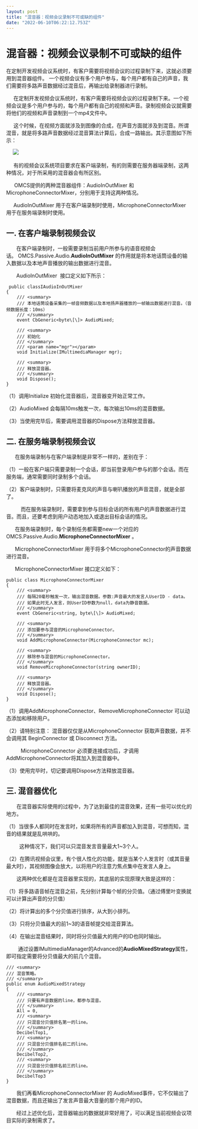 ```yaml
---
layout: post
title: "混音器：视频会议录制不可或缺的组件"
date: "2022-06-10T06:22:12.753Z"
---
```

混音器：视频会议录制不可或缺的组件
=================

在定制开发视频会议系统时，有客户需要将视频会议的过程录制下来，这就必须要用到混音器组件。 一个视频会议有多个用户参与，每个用户都有自己的声音，我们需要将多路声音数据经过混音后，再输出给录制器进行录制。

     在定制开发视频会议系统时，有客户需要将视频会议的过程录制下来。一个视频会议是多个用户参与的，每个用户都有自己的视频和声音。录制视频会议就需要将他们的视频和声音录制到一个mp4文件中。

     这个时候，在视频方面就涉及到图像的合成，在声音方面就涉及到混音。所谓混音，就是将多路声音数据经过混音算法计算后，合成一路输出。其示意图如下所示：

　 ![](https://img2022.cnblogs.com/blog/20404/202206/20404-20220610092323320-441861564.png)

     有的视频会议系统项目要求在客户端录制，有的则需要在服务器端录制，这两种情况，对于所采用的混音器会有所区别。

　  OMCS提供的两种混音器组件：AudioInOutMixer 和 MicrophoneConnectorMixer，分别用于支持这两种情况。

     AudioInOutMixer 用于在客户端录制时使用，MicrophoneConnectorMixer 用于在服务端录制时使用。     

一. 在客户端录制视频会议
-------------

       在客户端录制时，一般需要录制当前用户所参与的语音视频会话。 OMCS.Passive.Audio.**AudioInOutMixer** 的作用就是将本地话筒设备的输入数据以及本地声音播放的输出数据进行混音。

       AudioInOutMixer  接口定义如下所示：

     public classIAudioInOutMixer
    {
        /// <summary>
        /// 本地话筒设备采集的一帧音频数据以及本地扬声器播放的一帧输出数据进行混音。（音频数据长度：10ms）
        /// </summary>
        event CbGeneric<byte\[\]> AudioMixed;

        /// <summary>
        /// 初始化
        /// </summary>
        /// <param name="mgr"></param>
        void Initialize(IMultimediaManager mgr);

        /// <summary>
        /// 释放混音器。
        /// </summary>
        void Dispose();        
    }

（1）调用Initialize 初始化混音器后，混音器变开始正常工作。

（2）AudioMixed 会每隔10ms触发一次，每次输出10ms的混音数据。

（3）当使用完毕后，需要调用混音器的Dispose方法释放混音器。     

二. 在服务端录制视频会议
-------------

      在服务端录制与在客户端录制是非常不一样的，差别在于：

（1）一般在客户端只需要录制一个会话，即当前登录用户参与的那个会话。而在服务端，通常需要同时录制多个会话。

（2）客户端录制时，只需要将麦克风的声音与喇叭播放的声音混音，就是全部了。

          而在服务端录制时，需要拿到参与目标会话的所有用户的声音数据进行混音。而且，还要考虑到用户动态地加入或退出目标会话的情况。

      在服务端录制时，每个录制任务都需要new一个对应的OMCS.Passive.Audio.**MicrophoneConnectorMixer** 。

      MicrophoneConnectorMixer 用于将多个MicrophoneConnector的声音数据进行混音。 

      MicrophoneConnectorMixer 接口定义如下：

    public class MicrophoneConnectorMixer
    {
        /// <summary>
        /// 每隔20毫秒触发一次，输出混音数据。参数:声音最大的发言人UserID - data。
        /// 如果此时无人发言，则UserID参数为null，data为静音数据。
        /// </summary>
        event CbGeneric<string, byte\[\]> AudioMixed;

        /// <summary>
        /// 添加要参与混音的MicrophoneConnector。
        /// </summary>        
        void AddMicrophoneConnector(MicrophoneConnector mc);

        /// <summary>
        /// 移除参与混音的MicrophoneConnector。
        /// </summary>        
        void RemoveMicrophoneConnector(string ownerID);

        /// <summary>
        /// 释放混音器。
        /// </summary>
        void Dispose();        
    }

（1）调用AddMicrophoneConnector、RemoveMicrophoneConnector 可以动态添加和移除用户。

（2）请特别注意： 混音器仅仅是从MicrophoneConnector 获取声音数据，并不会调用其 BeginConnector 或 Disconnect 方法。

          MicrophoneConnector 必须要连接成功后，才调用AddMicrophoneConnector将其加入到混音器中。

（3）使用完毕时，切记要调用Dispose方法释放混音器。   

三. 混音器优化
--------

　　在混音器实际使用的过程中，为了达到最佳的混音效果，还有一些可以优化的地方。

（1）当很多人都同时在发言时，如果将所有的声音都加入到混音，可想而知，混音的结果就是乱哄哄的。

         这种情况下，我们可以只混音发言音量最大1~3个人。

（2）在腾讯视频会议里，有个很人性化的功能，就是当某个人发言时（或其音量最大时），其视频图像会放大，以将用户的注意力焦点集中在发言人身上。

　　这两种优化都是在混音器里实现的，其底层的实现原理大致是这样的：

（1）将多路语音帧在混音之前，先分别计算每个帧的分贝值。（通过傅里叶变换就可以计算出声音的分贝值）

（2）将计算出的多个分贝值进行排序，从大到小排列。

（3）只将分贝值最大的前1~3的语音帧提交给混音算法。

（4）在输出混音结果时，同时将分贝值最大的用户的ID也同时输出。

 　　通过设置IMultimediaManager的Advanced的**AudioMixedStrategy**属性，即可指定需要将分贝值最大的前几个混音。

    /// <summary>
    /// 混音策略。
    /// </summary>
    public enum AudioMixedStrategy
    {
        /// <summary>
        /// 只要有声音数据的line，都参与混音。
        /// </summary>
        All = 0,
        /// <summary>
        /// 只混音分贝值排名第一的line。
        /// </summary>
        DecibelTop1,
        /// <summary>
        /// 只混音分贝值排名前二的line。
        /// </summary>
        DecibelTop2,
        /// <summary>
        /// 只混音分贝值排名前三的line。
        /// </summary>
        DecibelTop3
    }

　　我们再看MicrophoneConnectorMixer 的 AudioMixed事件，它不仅输出了混音数据，而且还输出了发言声音最大音量的那个用户的ID。

       经过上述优化后，混音器输出的数据就非常好用了，可以满足当前视频会议项目实际的录制需求了。